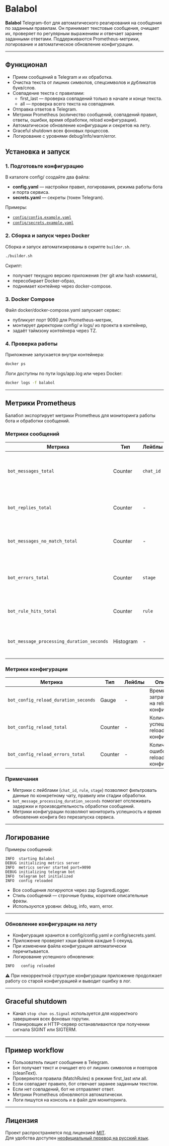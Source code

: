 # Balabol

**Balabol** Telegram-бот для автоматического реагирования на сообщения по заданным правилам.
Он принимает текстовые сообщения, очищает их, проверяет по регулярным выражениям и отвечает заранее заданными ответами. Поддерживаются Prometheus-метрики, логирование и автоматическое обновление конфигурации.

---

## Функционал
- Прием сообщений в Telegram и их обработка.
- Очистка текста от лишних символов, спецсимволов и дубликатов букв/слов.
- Совпадение текста с правилами:
  - first_last — проверка совпадений только в начале и конце текста.
  - all — проверка всего текста на совпадения.
- Отправка ответов в Telegram.
- Метрики Prometheus (количество сообщений, совпадений правил, ответы, ошибки, время обработки, reload конфигурации).
- Автоматическое обновление конфигурации и секретов на лету.
- Graceful shutdown всех фоновых процессов.
- Логирование с уровнями debug/info/warn/error.

## Установка и запуск
### 1. Подготовьте конфигурацию
В каталоге config/ создайте два файла:
- **config.yaml** — настройки правил, логирования, режима работы бота и порта сервиса.
- **secrets.yaml** — секреты (токен Telegram).

Примеры:
- [`config/config.example.yaml`](config/config.example.yaml)
- [`config/secrets.example.yaml`](config/secrets.example.yaml)

### 2. Сборка и запуск через Docker

Сборка и запуск автоматизированы в скрипте `builder.sh`.

```bash
./builder.sh
```
Скрипт:
- получает текущую версию приложения (тег git или hash коммита),
- пересобирает Docker-образ,
- поднимает контейнер через docker-compose.

### 3. Docker Compose

Файл docker/docker-compose.yaml запускает сервис:
- публикует порт 9090 для Prometheus-метрик,
- монтирует директории config/ и logs/ из проекта в контейнер,
- задаёт таймзону контейнера через TZ.

### 4. Проверка работы

Приложение запускается внутри контейнера:
```bash
docker ps
```

Логи доступны по пути logs/app.log или через Docker:
```bash
docker logs -f balabol
```

---

## Метрики Prometheus

Балабол экспортирует метрики Prometheus для мониторинга работы бота и обработки сообщений.

### Метрики сообщений

| Метрика                                   | Тип       | Лейблы    | Описание                                                 |
|-------------------------------------------|-----------|-----------|----------------------------------------------------------|
| `bot_messages_total`                      | Counter   | `chat_id` | Количество полученных сообщений ботом по каждому чату.   |
| `bot_replies_total`                       | Counter   | -         | Общее количество ответов, отправленных ботом.            |
| `bot_messages_no_match_total`             | Counter   | -         | Количество сообщений, для которых не найдено совпадений. |
| `bot_errors_total`                        | Counter   | `stage`   | Количество ошибок на разных стадиях обработки сообщений. |
| `bot_rule_hits_total`                     | Counter   | `rule`    | Количество срабатываний каждого правила.                 |
| `bot_message_processing_duration_seconds` | Histogram | -         | Время обработки одного сообщения в секундах.             |

### Метрики конфигурации

| Метрика                              | Тип     | Лейблы | Описание                                   |
|--------------------------------------|---------|--------|--------------------------------------------|
| `bot_config_reload_duration_seconds` | Gauge   | -      | Время, затраченное на reload конфигурации. |
| `bot_config_reload_total`            | Counter | -      | Количество успешных reload конфигурации.   |
| `bot_config_reload_errors_total`     | Counter | -      | Количество ошибок при reload конфигурации. |

### Примечания

- Метрики с лейблами (`chat_id`, `rule`, `stage`) позволяют фильтровать данные по конкретному чату, правилу или стадии обработки.
- `bot_message_processing_duration_seconds` помогает отслеживать задержки и производительность обработки сообщений.
- Метрики конфигурации позволяют мониторить успешность и время обновления конфига без перезапуска сервиса.

---

## Логирование
Примеры сообщений:
```text
INFO  starting Balabol
DEBUG initializing metrics server
INFO  metrics server started port=9090
DEBUG initializing telegram bot
INFO  telegram bot initialized
INFO  config reloaded
```
- Все сообщения логируются через zap SugaredLogger.
- Стиль сообщений — строчные буквы, короткие описательные фразы.
- Используются уровни: debug, info, warn, error.

---

### Обновление конфигурации на лету
- Конфигурация хранится в config/config.yaml и config/secrets.yaml.
- Приложение проверяет хэши файлов каждые 5 секунд.
- При изменении файла конфигурация автоматически перечитывается.
- Логирование успешного обновления:
```bash
INFO   config reloaded
```
⚠️ При некорректной структуре конфигурации приложение продолжает работу со старой конфигурацией и выводит ошибку в лог.

---

## Graceful shutdown
- Канал `stop chan os.Signal` используется для корректного завершения всех фоновых горутин.
- Планировщик и HTTP-сервер останавливаются при получении сигнала SIGINT или SIGTERM.

---

## Пример workflow
- Пользователь пишет сообщение в Telegram.
- Бот получает текст и очищает его от лишних символов и повторов (cleanText).
- Проверяются правила (MatchRules) в режиме first_last или all.
- Если совпадает правило, бот отвечает заранее заданным текстом.
- Если нет совпадений, бот не отправляет ответ.
- Метрики Prometheus обновляются автоматически.
- Логи пишутся на консоль и в файл для мониторинга.

---

## Лицензия

Проект распространяется под лицензией [MIT](./LICENSE).  
Для удобства доступен [неофициальный перевод на русский язык](./LICENSE.RU.md).

